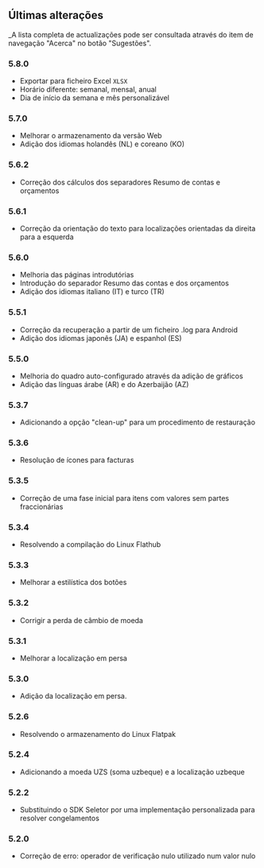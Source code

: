 ## Últimas alterações

_A lista completa de actualizações pode ser consultada através do item de navegação "Acerca" no botão "Sugestões".

### 5.8.0
- Exportar para ficheiro Excel `XLSX`
- Horário diferente: semanal, mensal, anual
- Dia de início da semana e mês personalizável

### 5.7.0
- Melhorar o armazenamento da versão Web
- Adição dos idiomas holandês (NL) e coreano (KO)

### 5.6.2
- Correção dos cálculos dos separadores Resumo de contas e orçamentos

### 5.6.1
- Correção da orientação do texto para localizações orientadas da direita para a esquerda 

### 5.6.0
- Melhoria das páginas introdutórias
- Introdução do separador Resumo das contas e dos orçamentos
- Adição dos idiomas italiano (IT) e turco (TR)

### 5.5.1
- Correção da recuperação a partir de um ficheiro .log para Android
- Adição dos idiomas japonês (JA) e espanhol (ES) 

### 5.5.0
- Melhoria do quadro auto-configurado através da adição de gráficos
- Adição das línguas árabe (AR) e do Azerbaijão (AZ)

### 5.3.7
- Adicionando a opção "clean-up" para um procedimento de restauração  

### 5.3.6
- Resolução de ícones para facturas

### 5.3.5
- Correção de uma fase inicial para itens com valores sem partes fraccionárias

### 5.3.4
- Resolvendo a compilação do Linux Flathub

### 5.3.3
- Melhorar a estilística dos botões

### 5.3.2
- Corrigir a perda de câmbio de moeda

### 5.3.1
- Melhorar a localização em persa

### 5.3.0
- Adição da localização em persa. 

### 5.2.6
- Resolvendo o armazenamento do Linux Flatpak

### 5.2.4
- Adicionando a moeda UZS (soma uzbeque) e a localização uzbeque

### 5.2.2
- Substituindo o SDK Seletor por uma implementação personalizada para resolver congelamentos

### 5.2.0
- Correção de erro: operador de verificação nulo utilizado num valor nulo

